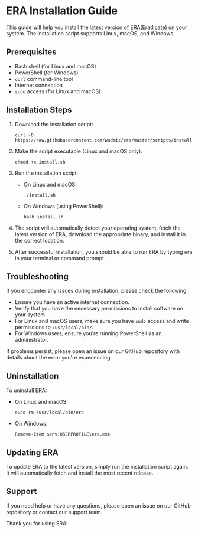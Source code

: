 # ERA Installation Guide

This guide will help you install the latest version of ERA(Eradicate) on your system. The installation script supports Linux, macOS, and Windows.

## Prerequisites

- Bash shell (for Linux and macOS)
- PowerShell (for Windows)
- `curl` command-line tool
- Internet connection
- `sudo` access (for Linux and macOS)

## Installation Steps

1. Download the installation script:
   ```
   curl -O https://raw.githubusercontent.com/wadmit/era/master/scripts/install.sh
   ```

2. Make the script executable (Linux and macOS only):
   ```
   chmod +x install.sh
   ```

3. Run the installation script:
   - On Linux and macOS:
     ```
     ./install.sh
     ```
   - On Windows (using PowerShell):
     ```
     bash install.sh
     ```

4. The script will automatically detect your operating system, fetch the latest version of ERA, download the appropriate binary, and install it in the correct location.

5. After successful installation, you should be able to run ERA by typing `era` in your terminal or command prompt.

## Troubleshooting

If you encounter any issues during installation, please check the following:

- Ensure you have an active internet connection.
- Verify that you have the necessary permissions to install software on your system.
- For Linux and macOS users, make sure you have `sudo` access and write permissions to `/usr/local/bin/`.
- For Windows users, ensure you're running PowerShell as an administrator.

If problems persist, please open an issue on our GitHub repository with details about the error you're experiencing.

## Uninstallation

To uninstall ERA:

- On Linux and macOS:
  ```
  sudo rm /usr/local/bin/era
  ```
- On Windows:
  ```
  Remove-Item $env:USERPROFILE\era.exe
  ```

## Updating ERA

To update ERA to the latest version, simply run the installation script again. It will automatically fetch and install the most recent release.

## Support

If you need help or have any questions, please open an issue on our GitHub repository or contact our support team.

Thank you for using ERA!